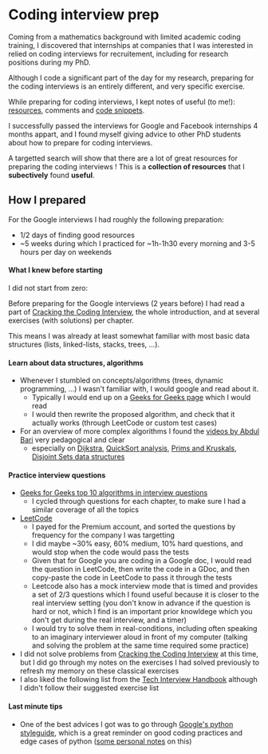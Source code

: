 # Coding interview prep

Coming from a mathematics background with limited academic coding training,
I discovered that internships at companies that I was interested in relied on coding interviews for recruitement, including for research positions during my PhD.

Although I code a significant part of the day for my research, preparing for the coding interviews is an entirely different, and very specific exercise.

While preparing for coding interviews, I kept notes of useful (to me!): [resources](https://github.com/hassony2/interview-prep/blob/master/resources.md), comments and [code snippets](https://github.com/hassony2/interview-prep/blob/master/to-know.md).

I successfully passed the interviews for Google and Facebook internships 4 months appart, and I found myself giving advice to other PhD students about how to prepare for coding interviews.

A targetted search will show that there are a lot of great resources for preparing the coding interviews ! 
This is a **collection of resources** that I **subectively** found **useful**.

## How I prepared

For the Google interviews I had roughly the following preparation:
- 1/2 days of finding good resources
- ~5 weeks during which I practiced for ~1h-1h30 every morning and 3-5 hours per day on weekends

#### What I knew before starting

I did not start from zero: 

Before preparing for the Google interviews (2 years before) I had read a part of [Cracking the Coding Interview](http://www.crackingthecodinginterview.com/), the whole introduction, and at several exercises (with solutions) per chapter.

This means I was already at least somewhat familiar with most basic data structures (lists, linked-lists, stacks, trees, ...).

#### Learn about data structures, algorithms

- Whenever I stumbled on concepts/algorithms (trees, dynamic programming, ...) I wasn't familiar with, I would google and read about it.
    - Typically I would end up on a [Geeks for Geeks page](https://www.geeksforgeeks.org/tree-traversals-inorder-preorder-and-postorder/) which I would read
    - I would then rewrite the proposed algorithm, and check that it actually works (through LeetCode or custom test cases)
- For an overview of more complex algorithms I found the [videos by Abdul Bari](https://www.youtube.com/watch?v=0IAPZzGSbME&list=PLDN4rrl48XKpZkf03iYFl-O29szjTrs_O) very pedagogical and clear
    - especially on [Dijkstra](https://www.youtube.com/watch?v=XB4MIexjvY0&list=PLDN4rrl48XKpZkf03iYFl-O29szjTrs_O&index=45), [QuickSort analysis](https://www.youtube.com/watch?v=-qOVVRIZzao&list=PLDN4rrl48XKpZkf03iYFl-O29szjTrs_O&index=37), [Prims and Kruskals](https://www.youtube.com/watch?v=4ZlRH0eK-qQ&t=29s), [Disjoint Sets data structures](https://www.youtube.com/watch?v=wU6udHRIkcc&list=PLDN4rrl48XKpZkf03iYFl-O29szjTrs_O&index=17)

#### Practice interview questions

-  [Geeks for Geeks top 10 algorithms in interview questions](https://www.geeksforgeeks.org/top-10-algorithms-in-interview-questions/)
    - I cycled through questions for each chapter, to make sure I had a similar coverage of all the topics
-  [LeetCode](https://leetcode.com/)
    - I payed for the Premium account, and sorted the questions by frequency for the company I was targetting
    - I did maybe ~30% easy, 60% medium, 10% hard questions, and would stop when the code would pass the tests
    - Given that for Google you are coding in a Google doc, I would read the question in LeetCode, then write the code in a GDoc, and then copy-paste the code in LeetCode to pass it through the tests
    - Leetcode also has a mock interview mode that is timed and provides a set of 2/3 questions which I found useful because it is closer to the real interview setting (you don't know in advance if the question is hard or not, which I find is an important prior knowldege which you don't get during the real interview, and a timer)
    - I would try to solve them in real-conditions, including often speaking to an imaginary interviewer aloud in front of my computer (talking and solving the problem at the same time required some practice)
-  I did not solve problems from [Cracking the Coding Interview](http://www.crackingthecodinginterview.com/) at this time, but I did go through my notes on the exercises I had solved previously to refresh my memory on these classical exercises
- I also liked the following list from the [Tech Interview Handbook](https://yangshun.github.io/tech-interview-handbook/best-practice-questions) although I didn't follow their suggested exercise list

#### Last minute tips

- One of the best advices I got was to go through [Google's python styleguide](https://google.github.io/styleguide/pyguide.html), which is a great reminder on good coding practices and edge cases of python ([some personal notes](https://github.com/hassony2/interview-prep/blob/master/style_guidelines.md) on this)

    

    
